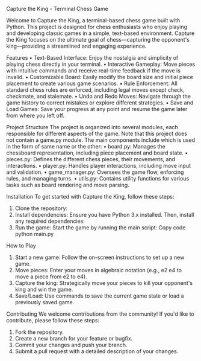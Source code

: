 Capture the King - Terminal Chess Game

Welcome to Capture the King, a terminal-based chess game built with Python. This project is designed for chess enthusiasts who enjoy playing and developing classic games in a simple, text-based environment. Capture the King focuses on the ultimate goal of chess—capturing the opponent's king—providing a streamlined and engaging experience.

Features
•	Text-Based Interface: Enjoy the nostalgia and simplicity of playing chess directly in your terminal.
•	Interactive Gameplay: Move pieces with intuitive commands and receive real-time feedback if the move is invalid.
•	Customizable Board: Easily modify the board size and initial piece placement to create various game scenarios.
•	Rule Enforcement: All standard chess rules are enforced, including legal moves except check, checkmate, and stalemate.
•	Undo and Redo Moves: Navigate through the game history to correct mistakes or explore different strategies.
•	Save and Load Games: Save your progress at any point and resume the game later from where you left off.

Project Structure
The project is organized into several modules, each responsible for different aspects of the game. Note that this project does not contain a game.py module. The main components include which is used in the form of same name or the other:
•	board.py: Manages the chessboard representation, including piece placement and board state.
•	pieces.py: Defines the different chess pieces, their movements, and interactions.
•	player.py: Handles player interactions, including move input and validation.
•	game_manager.py: Oversees the game flow, enforcing rules, and managing turns.
•	utils.py: Contains utility functions for various tasks such as board rendering and move parsing.

Installation
To get started with Capture the King, follow these steps:
1.	Clone the repository:
2.	Install dependencies: Ensure you have Python 3.x installed. Then, install any required dependencies:
3.	Run the game: Start the game by running the main script:
Copy code
python main.py

How to Play
1.	Start a new game: Follow the on-screen instructions to set up a new game.
2.	Move pieces: Enter your moves in algebraic notation (e.g., e2 e4 to move a piece from e2 to e4).
3.	Capture the king: Strategically move your pieces to kill your opponent's king and win the game.
4.	Save/Load: Use commands to save the current game state or load a previously saved game.
   
Contributing
We welcome contributions from the community! If you'd like to contribute, please follow these steps:
1.	Fork the repository.
2.	Create a new branch for your feature or bugfix.
3.	Commit your changes and push your branch.
4.	Submit a pull request with a detailed description of your changes.

